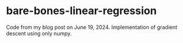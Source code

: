 # bare-bones-linear-regression
Code from my blog post on June 19, 2024. Implementation of gradient descent using only numpy.